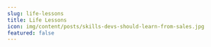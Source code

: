 ```yaml
---
slug: life-lessons
title: Life Lessons
icon: img/content/posts/skills-devs-should-learn-from-sales.jpg
featured: false
---
```

